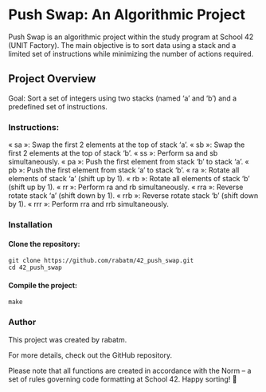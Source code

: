 # Push Swap: An Algorithmic Project

Push Swap is an algorithmic project within the study program at School 42 (UNIT Factory). The main objective is to sort data using a stack and a limited set of instructions while minimizing the number of actions required.

## Project Overview
Goal: Sort a set of integers using two stacks (named ‘a’ and ‘b’) and a predefined set of instructions.
### Instructions:

« sa »: Swap the first 2 elements at the top of stack ‘a’.
« sb »: Swap the first 2 elements at the top of stack ‘b’.
« ss »: Perform sa and sb simultaneously.
« pa »: Push the first element from stack ‘b’ to stack ‘a’.
« pb »: Push the first element from stack ‘a’ to stack ‘b’.
« ra »: Rotate all elements of stack ‘a’ (shift up by 1).
« rb »: Rotate all elements of stack ‘b’ (shift up by 1).
« rr »: Perform ra and rb simultaneously.
« rra »: Reverse rotate stack ‘a’ (shift down by 1).
« rrb »: Reverse rotate stack ‘b’ (shift down by 1).
« rrr »: Perform rra and rrb simultaneously.

### Installation
#### Clone the repository:
```
git clone https://github.com/rabatm/42_push_swap.git
cd 42_push_swap
```
#### Compile the project:
```
make
```

### Author
This project was created by rabatm.

For more details, check out the GitHub repository.

Please note that all functions are created in accordance with the Norm – a set of rules governing code formatting at School 42. Happy sorting! 🚀
